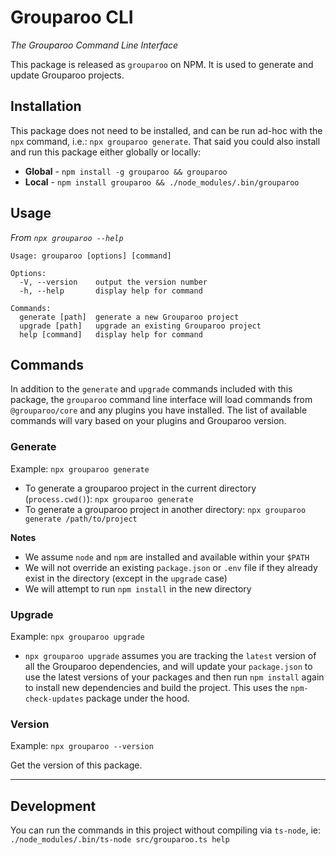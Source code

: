 # Grouparoo CLI

_The Grouparoo Command Line Interface_

This package is released as `grouparoo` on NPM. It is used to generate and update Grouparoo projects.

## Installation

This package does not need to be installed, and can be run ad-hoc with the `npx` command, i.e.: `npx grouparoo generate`. That said you could also install and run this package either globally or locally:

- **Global** - `npm install -g grouparoo && grouparoo`
- **Local** - `npm install grouparoo && ./node_modules/.bin/grouparoo`

## Usage

_From `npx grouparoo --help`_

```
Usage: grouparoo [options] [command]

Options:
  -V, --version    output the version number
  -h, --help       display help for command

Commands:
  generate [path]  generate a new Grouparoo project
  upgrade [path]   upgrade an existing Grouparoo project
  help [command]   display help for command
```

## Commands

In addition to the `generate` and `upgrade` commands included with this package, the `grouparoo` command line interface will load commands from `@grouparoo/core` and any plugins you have installed. The list of available commands will vary based on your plugins and Grouparoo version.

### Generate

Example: `npx grouparoo generate`

- To generate a grouparoo project in the current directory (`process.cwd()`): `npx grouparoo generate`
- To generate a grouparoo project in another directory: `npx grouparoo generate /path/to/project`

**Notes**

- We assume `node` and `npm` are installed and available within your `$PATH`
- We will not override an existing `package.json` or `.env` file if they already exist in the directory (except in the `upgrade` case)
- We will attempt to run `npm install` in the new directory

### Upgrade

Example: `npx grouparoo upgrade`

- `npx grouparoo upgrade` assumes you are tracking the `latest` version of all the Grouparoo dependencies, and will update your `package.json` to use the latest versions of your packages and then run `npm install` again to install new dependencies and build the project. This uses the `npm-check-updates` package under the hood.

### Version

Example: `npx grouparoo --version`

Get the version of this package.

---

## Development

You can run the commands in this project without compiling via `ts-node`, ie: `./node_modules/.bin/ts-node src/grouparoo.ts help`
